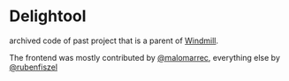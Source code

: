 # Delightool

archived code of past project that is a parent of
[Windmill](https://github.com/windmill-labs/windmill).

The frontend was mostly contributed by
[@malomarrec](https://github.com/malomarrec), everything else by
[@rubenfiszel](https://github.com/rubenfiszel)
